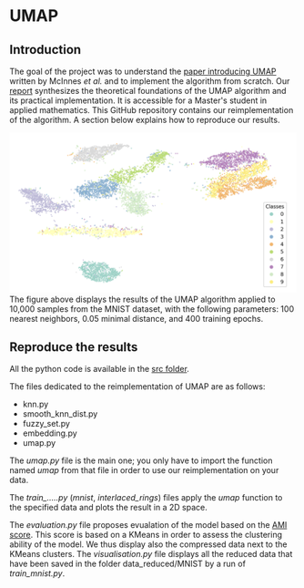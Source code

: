 # UMAP
## Introduction

The goal of the project was to understand the [paper introducing UMAP](https://arxiv.org/abs/1802.03426) written by McInnes *et al.* and to implement the algorithm from scratch. Our [report](https://github.com/louisgeist/UMAP/blob/main/report.pdf) synthesizes the theoretical foundations of the UMAP algorithm and its practical implementation. It is accessible for a Master's student in applied mathematics. This GitHub repository contains our reimplementation of the algorithm. A section below explains how to reproduce our results.

![Figure](https://github.com/louisgeist/UMAP/blob/main/figure/1e%5E4samples_400e_0.05mindist.png)
The figure above displays the results of the UMAP algorithm applied to 10,000 samples from the MNIST dataset, with the following parameters: 100 nearest neighbors, 0.05 minimal distance, and 400 training epochs.

## Reproduce the results
All the python code is available in the [src folder](https://github.com/louisgeist/UMAP/tree/main/src).

The files dedicated to the reimplementation of UMAP are as follows:
- knn.py
- smooth_knn_dist.py
- fuzzy_set.py
- embedding.py
- umap.py

The *umap.py* file is the main one; you only have to import the function named *umap* from that file in order to use our reimplementation on your data.

The *train_.....py* (*mnist*, *interlaced_rings*) files apply the *umap* function to the specified data and plots the result in a 2D space.

The *evaluation.py* file proposes evualation of the model based on the [AMI score](https://scikit-learn.org/stable/modules/generated/sklearn.metrics.adjusted_mutual_info_score.html). This score is based on a KMeans in order to assess the clustering ability of the model. We thus display also the compressed data next to the KMeans clusters. The *visualisation.py* file displays all the reduced data that have been saved in the folder data_reduced/MNIST by a run of *train_mnist.py*.
